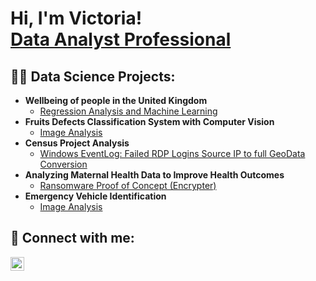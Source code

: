 <h1>Hi, I'm Victoria! <br/><a href=https://www.linkedin.com/in/victoria-joseph-aa802922b/)/">Data Analyst Professional</a>

<h2>👨‍💻 Data Science Projects:</h2>

- <b>Wellbeing of people in the United Kingdom </b>
  - [Regression Analysis and Machine Learning](https://github.com/Vicky-monioluwa/Wellbeing_of_people_in_United_Kingdom)
- <b>Fruits Defects Classification System with Computer Vision</b>
  - [Image Analysis](https://github.com/Vicky-monioluwa/Fruits_defect_classification) <b><i></b></i>
- <b>Census Project Analysis </b>
  - [Windows EventLog: Failed RDP Logins Source IP to full GeoData Conversion](https://)
- <b>Analyzing Maternal Health Data to Improve Health Outcomes</b>
  - [Ransomware Proof of Concept (Encrypter)](https://)
- <b>Emergency Vehicle Identification</b>
  - [Image Analysis](https:/)

<h2> 🤳 Connect with me:</h2>


[<img align="left" alt="Vicky-monioluwa | LinkedIn" width="22px" src="https://cdn.jsdelivr.net/npm/simple-icons@v3/icons/linkedin.svg" />][linkedin]

[linkedin]: https://www.linkedin.com/in/victoria-joseph-aa802922b/


